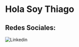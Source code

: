 # Hola Soy Thiago 
## Redes Sociales:
![[Linkedin](https://www.linkedin.com/in/thiago-lencina-b%C3%A1ez-aa229328a?utm_source=share&utm_campaign=share_via&utm_content=profile&utm_medium=android_app)](https://encrypted-tbn0.gstatic.com/images?q=tbn:ANd9GcR7rNXq5RhB-1WFy2kbBSjFpva9MidNNW8nWA&s)
